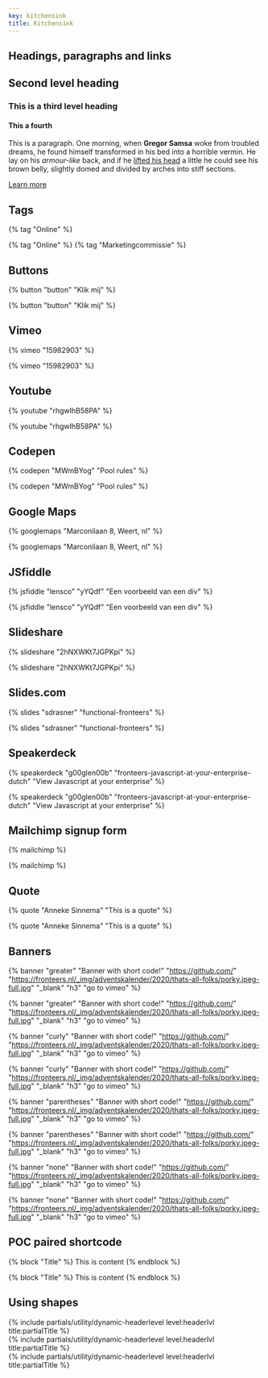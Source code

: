 ```yaml
---
key: kitchensink
title: Kitchensink
---
```


## Headings, paragraphs and links

## Second level heading

### This is a third level heading

#### This a fourth

This is a paragraph. One morning, when **Gregor Samsa** woke from troubled dreams, he found himself transformed in his bed into a horrible vermin. He lay on his _armour-like_ back, and if he [lifted his head](#) a little he could see his brown belly, slightly domed and divided by arches into stiff sections.

[Learn more](https://fronteers.nl)

## Tags

\{\% tag "Online" \%\}

{% tag "Online" %}
{% tag "Marketingcommissie" %}

## Buttons

\{\% button "button" "Klik mij" \%\}

{% button "button" "Klik mij" %}

## Vimeo

\{\% vimeo "15982903" \%\}

{% vimeo "15982903" %}

## Youtube

\{\% youtube "rhgwIhB58PA" \%\}

{% youtube "rhgwIhB58PA" %}

## Codepen

\{\% codepen "MWmBYog" "Pool rules" \%\}

{% codepen "MWmBYog" "Pool rules" %}

## Google Maps

\{\% googlemaps "Marconilaan 8, Weert, nl" \%\}

{% googlemaps "Marconilaan 8, Weert, nl" %}

## JSfiddle

\{\% jsfiddle "lensco" "yYQdf" "Een voorbeeld van een div" \%\}

{% jsfiddle "lensco" "yYQdf" "Een voorbeeld van een div" %}

## Slideshare

\{\% slideshare "2hNXWKt7JGPKpi" \%\}

{% slideshare "2hNXWKt7JGPKpi" %}

## Slides.com

\{\% slides "sdrasner" "functional-fronteers" \%\}

{% slides "sdrasner" "functional-fronteers" %}

## Speakerdeck

\{\% speakerdeck "g00glen00b" "fronteers-javascript-at-your-enterprise-dutch" "View Javascript at your enterprise" \%\}

{% speakerdeck "g00glen00b" "fronteers-javascript-at-your-enterprise-dutch" "View Javascript at your enterprise" %}

## Mailchimp signup form

\{\% mailchimp \%\}

{% mailchimp %}

## Quote

\{\% quote "Anneke Sinnema" "This is a quote" \%\}

{% quote "Anneke Sinnema" "This is a quote" %}

## Banners

\{\% banner "greater" "Banner with short code!" "https://github.com/" "https://fronteers.nl/_img/adventskalender/2020/thats-all-folks/porky.jpeg-full.jpg" "\_blank" "h3" "go to vimeo" %\}

{% banner "greater" "Banner with short code!" "https://github.com/" "https://fronteers.nl/_img/adventskalender/2020/thats-all-folks/porky.jpeg-full.jpg" "_blank" "h3" "go to vimeo" %}

\{\% banner "curly" "Banner with short code!" "https://github.com/" "https://fronteers.nl/_img/adventskalender/2020/thats-all-folks/porky.jpeg-full.jpg" "\_blank" "h3" "go to vimeo" %\}

{% banner "curly" "Banner with short code!" "https://github.com/" "https://fronteers.nl/_img/adventskalender/2020/thats-all-folks/porky.jpeg-full.jpg" "_blank" "h3" "go to vimeo" %}

\{\% banner "parentheses" "Banner with short code!" "https://github.com/" "https://fronteers.nl/_img/adventskalender/2020/thats-all-folks/porky.jpeg-full.jpg" "\_blank" "h3" "go to vimeo" %\}

{% banner "parentheses" "Banner with short code!" "https://github.com/" "https://fronteers.nl/_img/adventskalender/2020/thats-all-folks/porky.jpeg-full.jpg" "_blank" "h3" "go to vimeo" %}

\{\% banner "none" "Banner with short code!" "https://github.com/" "https://fronteers.nl/_img/adventskalender/2020/thats-all-folks/porky.jpeg-full.jpg" "\_blank" "h3" "go to vimeo" %\}

{% banner "none" "Banner with short code!" "https://github.com/" "https://fronteers.nl/_img/adventskalender/2020/thats-all-folks/porky.jpeg-full.jpg" "_blank" "h3" "go to vimeo" %}

## POC paired shortcode

\{\% block "Title" \%\}
This is content
\{\% endblock \%\}

{% block "Title" %}
This is content
{% endblock %}

## Using shapes

<section class="inner-wrapper">
    <div class="greater-than-bg">
        {% include partials/utility/dynamic-headerlevel level:headerlvl title:partialTitle %}
    </div>
    <div class="curly-braces-bg">
        {% include partials/utility/dynamic-headerlevel level:headerlvl title:partialTitle %}
    </div>
    <div class="parentheses-bg">
        {% include partials/utility/dynamic-headerlevel level:headerlvl title:partialTitle %}
    </div>
</section>
